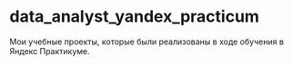 # data_analyst_yandex_practicum
Мои учебные проекты, которые были реализованы в ходе обучения в Яндекс Практикуме. 
